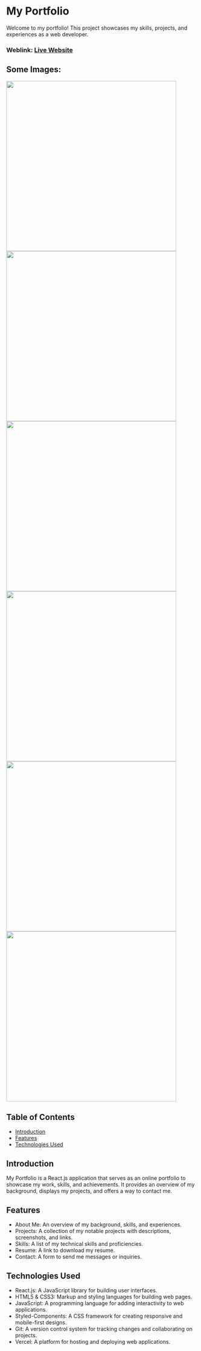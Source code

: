 # My Portfolio

Welcome to my portfolio! This project showcases my skills, projects, and experiences as a web developer.

### Weblink: [Live Website](https://lvlinh.id.vn/)

## Some Images:

<img width="450px;" src="https://github.com/user-attachments/assets/626028a3-5a2b-40e0-a964-ed30d7181cad"/>
<img width="450px;" src="https://github.com/user-attachments/assets/3f1e1585-e503-4491-8f48-8ceb4be02cd3"/>
<img width="450px;" src="https://github.com/user-attachments/assets/25e075d8-15f7-467d-a8bc-2b6ded30d182"/>
<img width="450px;" src="https://github.com/user-attachments/assets/ba24b4b3-0f03-40ab-9417-b235d5c5ffbe"/>
<img width="450px;" src="https://github.com/user-attachments/assets/6f851153-ea53-4627-a745-7d6d28bfa846"/>
<img width="450px;" src="https://github.com/user-attachments/assets/002409ab-b518-4840-b539-f8e0c8962f5d"/>

## Table of Contents

- [Introduction](#introduction)
- [Features](#features)
- [Technologies Used](#technologies-used)

## Introduction

My Portfolio is a React.js application that serves as an online portfolio to showcase my work, skills, and achievements. It provides an overview of my background, displays my projects, and offers a way to contact me.

## Features

- About Me: An overview of my background, skills, and experiences.
- Projects: A collection of my notable projects with descriptions, screenshots, and links.
- Skills: A list of my technical skills and proficiencies.
- Resume: A link to download my resume.
- Contact: A form to send me messages or inquiries.

## Technologies Used

- React.js: A JavaScript library for building user interfaces.
- HTML5 & CSS3: Markup and styling languages for building web pages.
- JavaScript: A programming language for adding interactivity to web applications.
- Styled-Components: A CSS framework for creating responsive and mobile-first designs.
- Git: A version control system for tracking changes and collaborating on projects.
- Vercel: A platform for hosting and deploying web applications.
